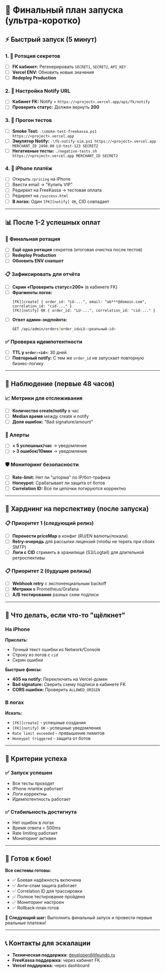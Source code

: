 # 🚀 Финальный план запуска (ультра-коротко)

## ⚡ Быстрый запуск (5 минут)

### 1. 🔐 Ротация секретов
- [ ] **FK кабинет:** Регенерировать `SECRET1`, `SECRET2`, `API_KEY`
- [ ] **Vercel ENV:** Обновить новые значения
- [ ] **Redeploy Production**

### 2. 🔗 Настройка Notify URL
- [ ] **Кабинет FK:** Notify = `https://<project>.vercel.app/api/fk/notify`
- [ ] **Проверить статус:** Должен вернуть **200**

### 3. 🧪 Прогон тестов
- [ ] **Smoke Test:** `.\smoke-test-freekassa.ps1 https://<project>.vercel.app`
- [ ] **Эмулятор Notify:** `.\fk-notify-sim.ps1 https://<project>.vercel.app MERCHANT_ID 2490.00 LU-test-123 SECRET2`
- [ ] **Негативные тесты:** `./negative-tests.sh https://<project>.vercel.app MERCHANT_ID SECRET2`

### 4. 📱 iPhone платёж
- [ ] Открыть `/pricing` на iPhone
- [ ] Ввести email → "Купить VIP"
- [ ] Редирект на FreeKassa → тестовая оплата
- [ ] Редирект на `/success.html`
- [ ] **В логах:** Один `[FK][notify] OK`, CID совпадает

---

## 📊 После 1-2 успешных оплат

### 🔄 Финальная ротация
- [ ] **Ещё одна ротация** секретов (итоговая очистка после тестов)
- [ ] **Redeploy Production**
- [ ] **Обновить ENV снапшот**

### 📋 Зафиксировать для отчёта
- [ ] **Скрин «Проверить статус=200»** (в кабинете FK)
- [ ] **Фрагменты логов:**
  ```
  [FK][create] { order_id: "LU-...", email: "ab***@domain.com", correlation_id: "cid-..." }
  [FK][notify] OK { order_id: "LU-...", correlation_id: "cid-..." }
  ```
- [ ] **Ответ админ-эндпойнта:**
  ```bash
  GET /api/admin/orders?order_id=LU-<реальный-id>
  ```

### ✅ Проверка идемпотентности
- [ ] **TTL у `order:<id>`:** 30 дней
- [ ] **Повторный notify:** С тем же `order_id` не запускает повторную бизнес-логику

---

## 👀 Наблюдение (первые 48 часов)

### 📈 Метрики для отслеживания
- [ ] **Количество create/notify** в час
- [ ] **Median время** между create и notify
- [ ] **Доля ошибок:** "Bad signature/amount"

### 🚨 Алерты
- [ ] **< 5 успешных/час** → уведомление
- [ ] **> 3 ошибок/10мин** → уведомление

### 🛡️ Мониторинг безопасности
- [ ] **Rate-limit:** Нет ли "шторма" по IP/бот-трафика
- [ ] **Honeypot:** Срабатывает ли защита от ботов
- [ ] **Correlation ID:** Все ли цепочки логируются корректно

---

## 🔧 Харднинг на перспективу (после запуска)

### 📋 Приоритет 1 (следующий релиз)
- [ ] **Перенести priceMap** в конфиг (RU/EN валюты/локали)
- [ ] **Retry-очередь** для рассылки лицензий (чтобы не терять при сбоях SMTP)
- [ ] **Логи с CID** стримить в хранилище (S3/Logtail) для длительной ретроспективы

### 📋 Приоритет 2 (будущие релизы)
- [ ] **Webhook retry** с экспоненциальным backoff
- [ ] **Метрики** в Prometheus/Grafana
- [ ] **A/B тестирование** разных схем подписи

---

## 🚨 Что делать, если что-то "щёлкнет"

### На iPhone
**Прислать:**
- Точный текст ошибки из Network/Console
- Строку из логов с `cid`
- Скрин ошибки

**Быстрые фиксы:**
- **405 на notify:** Переключить на Vercel-домен
- **Bad signature:** Сверить схему подписи в кабинете FK
- **CORS ошибки:** Проверить `ALLOWED_ORIGIN`

### В логах
**Искать:**
- `[FK][create]` - успешные создания
- `[FK][notify] OK` - успешные уведомления
- `Rate limit exceeded` - превышение лимитов
- `Honeypot triggered` - защита от ботов

---

## 🎯 Критерии успеха

### ✅ Запуск успешен
- Все тесты проходят
- iPhone платёж работает
- Логи корректны
- Идемпотентность работает

### ✅ Стабильность достигнута
- Нет ошибок в логах
- Время ответа < 500ms
- Rate limiting работает
- Мониторинг активен

---

## 🚀 Готов к бою!

**Все системы готовы:**
- ✅ Боевая надёжность включена
- ✅ Анти-спам защита работает
- ✅ Correlation ID для трассировки
- ✅ Полное тестирование пройдено
- ✅ Мониторинг настроен
- ✅ Rollback-план готов

**🎯 Следующий шаг:** Выполнить финальный запуск и провести первые реальные платежи!

---

## 📞 Контакты для эскалации

- **Техническая поддержка:** developer@lifeundo.ru
- **FreeKassa поддержка:** через кабинет FK
- **Vercel поддержка:** через dashboard

